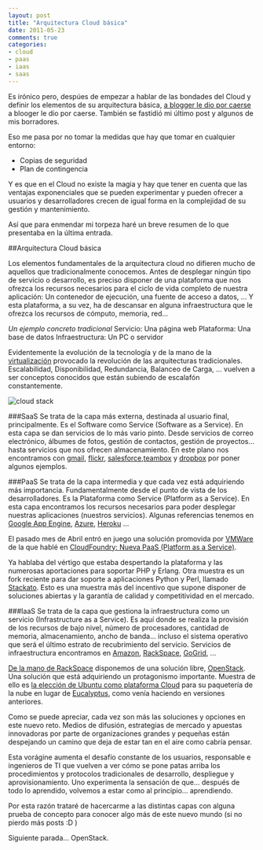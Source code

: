 ```yaml
---
layout: post
title: "Arquitectura Cloud básica"
date: 2011-05-23
comments: true
categories:
- cloud
- paas
- iaas
- saas
---
```

Es irónico pero, despúes de empezar a hablar de las bondades del Cloud y definir los elementos de su arquitectura básica, [a blogger le dio por caerse](http://status.blogger.com/2011/03/postmortem-for-blogger-service.html "a blogger le dio por caerse") a blooger le dio por caerse. También se fastidió mi último post y algunos de mis borradores.

Eso me pasa por no tomar la medidas que hay que tomar en cualquier entorno:

- Copias de seguridad
- Plan de contingencia

Y es que en el Cloud no existe la magia y hay que tener en cuenta que las ventajas exponenciales que se pueden experimentar y pueden ofrecer a usuarios y desarrolladores crecen de igual forma en la complejidad de su gestión y mantenimiento.

Así que para enmendar mi torpeza haré un breve resumen de lo que presentaba en la última entrada.

##Arquitectura Cloud básica

Los elementos fundamentales de la arquitectura cloud no difieren mucho de aquellos que tradicionalmente conocemos. Antes de desplegar ningún tipo de servicio o desarrollo, es preciso disponer de una plataforma que nos ofrezca los recursos necesarios para el ciclo de vida completo de nuestra aplicación: Un contenedor de ejecución, una fuente de acceso a datos, ... Y esta plataforma, a su vez, ha de descansar en alguna infraestructura que le ofrezca los recursos de cómputo, memoria, red...

*Un ejemplo concreto tradicional*
Servicio: Una página web
Plataforma: Una base de datos
Infraestructura: Un PC o servidor

Evidentemente la evolución de la tecnología y de la mano de la [virtualización](http://es.wikipedia.org/wiki/Virtualizaci%C3%B3n) provocado la revolución de las arquitecturas tradicionales. Escalabilidad, Disponibilidad, Redundancia, Balanceo de Carga, ... vuelven a ser conceptos conocidos que están subiendo de escalafón constantemente.

![cloud stack](http://2.bp.blogspot.com/-zRyG1sLvAeA/TjujH40YG6I/AAAAAAAAAT8/4Cg4d9aygMI/s1600/cloud_stack.gif, "cloud stack")

###SaaS
Se trata de la capa más externa, destinada al usuario final, principalmente. Es el Software como Service (Software as a Service). En esta capa se dan servicios de lo más vario pinto. Desde servicios de correo electrónico, álbumes de fotos, gestión de contactos, gestión de proyectos... hasta servicios que nos ofrecen almacenamiento. En este plano nos encontramos con [gmail](http://www.gmail.com/), [flickr](http://www.flickr.com/), [salesforce](http://www.salesforce.com/),[teambox](http://teambox.com/) y [dropbox](http://www.dropbox.com/) por poner algunos ejemplos.

###PaaS
Se trata de la capa intermedia y que cada vez está adquiriendo más importancia. Fundamentalmente desde el punto de vista de los desarrolladores. Es la Plataforma como Service (Platform as a Service). En esta capa encontramos los recursos necesarios para poder desplegar nuestras aplicaciones (nuestros servicios). Algunas referencias tenemos en [Google App Engine](http://code.google.com/appengine/), [Azure](http://www.microsoft.com/windowsazure/), [Heroku](http://www.heroku.com/) ...

El pasado mes de Abril entró en juego una solución promovida por [VMWare](http://www.vmware.com/) de la que hablé en [CloudFoundry: Nueva PaaS (Platform as a Service)](http://edachi.blogspot.com/2011/05/cloudfoundry-nueva-paas-platform-as.html).

Ya hablaba del vértigo que estaba despertando la plataforma y las numerosas aportaciones para soportar PHP y Erlang. Otra muestra es un fork reciente para dar soporte a aplicaciones Python y Perl, llamado [Stackato](http://www.activestate.com/blog/2011/05/stackato-platform-python-and-perl-cloud). Esto es una muestra más del incentivo que supone disponer de soluciones abiertas y la garantía de calidad y competitividad en el mercado.

###IaaS
Se trata de la capa que gestiona la infraestructura como un servicio (Infrastructure as a Service). Es aquí donde se realiza la provisión de los recursos de bajo nivel, número de procesadores, cantidad de memoria, almacenamiento, ancho de banda... incluso el sistema operativo que será el último estrato de recubrimiento del servicio. Servicios de infraestructura encontramos en [Amazon](http://aws.amazon.com/), [RackSpace](http://www.rackspace.com/), [GoGrid](http://www.gogrid.com/index.v2.php), ...

[De la mano de RackSpace](http://www.genbeta.com/actualidad/openstack-cloud-computing-de-codigo-abierto) disponemos de una solución libre, [OpenStack](http://www.openstack.org/).  Una solución que está adquiriendo un protagonismo importante. Muestra de ello es [la elección de Ubuntu como plataforma Cloud](http://cloud.ubuntu.com/2011/03/coming-up-in-openstack-cactus%E2%80%A6/) para su paquetería de la nube en lugar de [Eucalyptus](http://www.eucalyptus.com/), como venía haciendo en versiones anteriores.

Como se puede apreciar, cada vez son más las soluciones y opciones en este nuevo reto. Medios de difusión, estrategias de mercado y apuestas innovadoras por parte de organizaciones grandes y pequeñas están despejando un camino que deja de estar tan en el aire como cabría pensar.

Esta vorágine aumenta el desafío constante de los usuarios, responsable e ingenieros de TI que vuelven a ver cómo se pone patas arriba los procedimientos y protocolos tradicionales de desarrollo, despliegue y aprovisionamiento. Uno experimenta la sensación de que... después de todo lo aprendido, volvemos a estar como al principio... aprendiendo.

Por esta razón trataré de hacercarme a las distintas capas con alguna prueba de concepto para conocer algo más de este nuevo mundo (si no pierdo más posts :D )

Siguiente parada... OpenStack.
